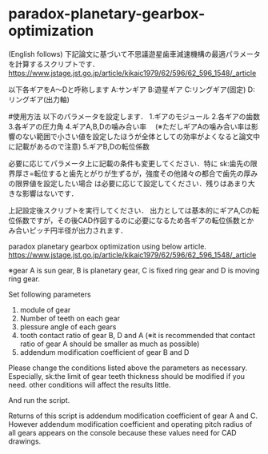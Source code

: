 # paradox-planetary-gearbox-optimization

(English follows)
下記論文に基づいて不思議遊星歯車減速機構の最適パラメータを計算するスクリプトです．
https://www.jstage.jst.go.jp/article/kikaic1979/62/596/62_596_1548/_article

以下各ギアをA～Dと呼称します
A:サンギア
B:遊星ギア
C:リングギア(固定)
D:リングギア(出力軸)

#使用方法
以下のパラメータを設定します．
1.ギアのモジュール
2.各ギアの歯数
3.各ギアの圧力角
4.ギアA,B,Dの噛み合い率
　(※ただしギアAの噛み合い率は影響のない範囲で小さい値を設定したほうが全体としての効率がよくなると論文中に記載があるので注意)
5.ギアB,Dの転位係数

必要に応じてパラメータ上に記載の条件も変更してください．特に
sk:歯先の限界厚さ=転位すると歯先とがりが生ずるが，強度その他諸々の都合で歯先の厚みの限界値を設定したい場合
は必要に応じて設定してください．残りはあまり大きな影響はないです．

上記設定後スクリプトを実行してください．
出力としては基本的にギアA,Cの転位係数ですが，その後CAD作図するのに必要になるため各ギアの転位係数とかみ合いピッチ円半径が出力されます．

paradox planetary gearbox optimization using below article.
https://www.jstage.jst.go.jp/article/kikaic1979/62/596/62_596_1548/_article

※gear A is sun gear, B is planetary gear, C is fixed ring gear and D is moving ring gear.

Set following parameters
1. module of gear
2. Number of teeth on each gear
3. plessure angle of each gears
4. tooth contact ratio of gear B, D and A
   (※it is recommended that contact ratio of gear A should be smaller as much as possible)
5. addendum modification coefficient of gear B and D

Please change the conditions listed above the parameters as necessary.
Especially,
sk:the limit of gear teeth thickness
should be modified if you need. other conditions will affect the results little.

And run the script.

Returns of this script is addendum modification coefficient of gear A and C.
However addendum modification coefficient and operating pitch radius of all gears appears on the console because these values need for CAD drawings.
